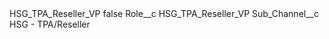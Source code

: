 <?xml version="1.0" encoding="UTF-8"?>
<CustomMetadata xmlns="http://soap.sforce.com/2006/04/metadata" xmlns:xsi="http://www.w3.org/2001/XMLSchema-instance" xmlns:xsd="http://www.w3.org/2001/XMLSchema">
    <label>HSG_TPA_Reseller_VP</label>
    <protected>false</protected>
    <values>
        <field>Role__c</field>
        <value xsi:type="xsd:string">HSG_TPA_Reseller_VP</value>
    </values>
    <values>
        <field>Sub_Channel__c</field>
        <value xsi:type="xsd:string">HSG - TPA/Reseller</value>
    </values>
</CustomMetadata>
